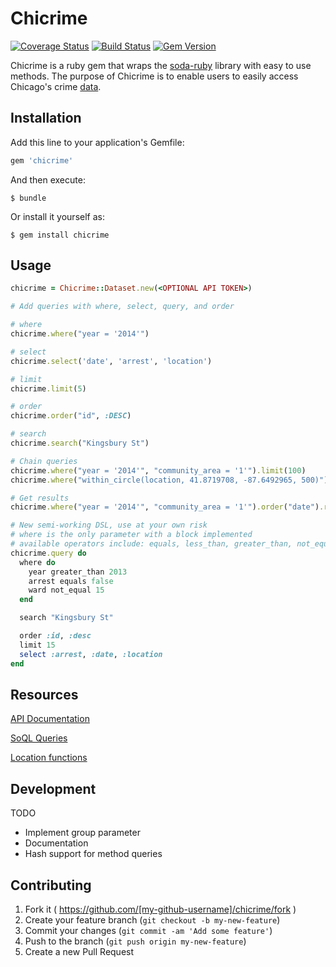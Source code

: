 # Chicrime
[![Coverage Status](https://coveralls.io/repos/bloomyminded/chicrime/badge.svg?branch=master&service=github)](https://coveralls.io/github/bloomyminded/chicrime?branch=master) [![Build Status](https://travis-ci.org/bloomyminded/chicrime.png?branch=master)](https://travis-ci.org/bloomyminded/chicrime) [![Gem Version](https://badge.fury.io/rb/chicrime.svg)](http://badge.fury.io/rb/chicrime)

Chicrime is a ruby gem that wraps the [soda-ruby](https://github.com/socrata/soda-ruby) library with easy to use methods.  The purpose of Chicrime is to enable users to easily access
Chicago's crime [data](http://data.cityofchicago.org).

## Installation

Add this line to your application's Gemfile:

```ruby
gem 'chicrime'
```

And then execute:

    $ bundle

Or install it yourself as:

    $ gem install chicrime

## Usage

```ruby
chicrime = Chicrime::Dataset.new(<OPTIONAL API TOKEN>)

# Add queries with where, select, query, and order

# where
chicrime.where("year = '2014'")

# select
chicrime.select('date', 'arrest', 'location')

# limit
chicrime.limit(5)

# order
chicrime.order("id", :DESC)

# search
chicrime.search("Kingsbury St")

# Chain queries
chicrime.where("year = '2014'", "community_area = '1'").limit(100)
chicrime.where("within_circle(location, 41.8719708, -87.6492965, 500)").order("date")

# Get results
chicrime.where("year = '2014'", "community_area = '1'").order("date").results

# New semi-working DSL, use at your own risk
# where is the only parameter with a block implemented
# available operators include: equals, less_than, greater_than, not_equal
chicrime.query do
  where do
    year greater_than 2013
    arrest equals false
    ward not_equal 15
  end

  search "Kingsbury St"

  order :id, :desc
  limit 15
  select :arrest, :date, :location
end
```

## Resources

[API Documentation](http://dev.socrata.com/foundry/#/data.cityofchicago.org/ijzp-q8t2)

[SoQL Queries](http://dev.socrata.com/docs/queries.html)

[Location functions](http://dev.socrata.com/docs/datatypes/location.html)

## Development

TODO
 - Implement group parameter
 - Documentation
 - Hash support for method queries

## Contributing

1. Fork it ( https://github.com/[my-github-username]/chicrime/fork )
2. Create your feature branch (`git checkout -b my-new-feature`)
3. Commit your changes (`git commit -am 'Add some feature'`)
4. Push to the branch (`git push origin my-new-feature`)
5. Create a new Pull Request
